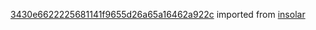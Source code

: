 [3430e6622225681141f9655d26a65a16462a922c](https://github.com/insolar/insolar/commit/3430e6622225681141f9655d26a65a16462a922c) imported from [insolar](https://github.com/insolar/insolar)
